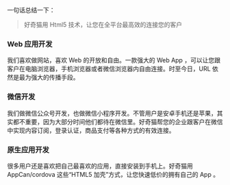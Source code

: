 
一句话总结一下：

>好奇猫用 Html5 技术，让您在全平台最高效的连接您的客户


### Web 应用开发

我们喜欢做网站，喜欢 Web 的开放和自由。一款强大的 Web App ，可以让您跟客户在电脑浏览器，手机浏览器或者微信浏览器内自由连接。时至今日，URL 依然是最为强大的传播手段。


### 微信开发

我们做微信公众号开发，也做微信小程序开发。不管用户是安卓手机还是苹果，其实都不重要，因为大部分时间他们都待在微信里。好奇猫帮您的企业跟客户在微信中实现内容订阅，登录认证，商品支付等各种方式的有效连接。

### 原生应用开发

很多用户还是喜欢把自己最喜欢的应用，直接安装到手机上。好奇猫用 AppCan/cordova 这些“HTML5 加壳”方式，让您快速低价的拥有自己的 App 。
